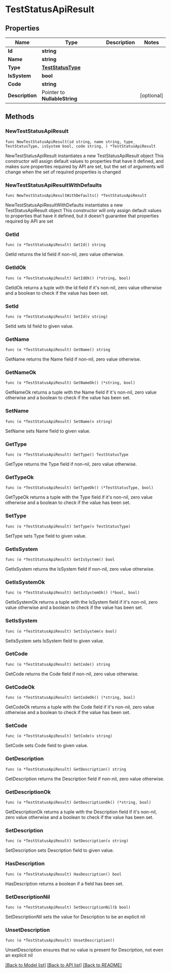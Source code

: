 # TestStatusApiResult

## Properties

Name | Type | Description | Notes
------------ | ------------- | ------------- | -------------
**Id** | **string** |  | 
**Name** | **string** |  | 
**Type** | [**TestStatusType**](TestStatusType.md) |  | 
**IsSystem** | **bool** |  | 
**Code** | **string** |  | 
**Description** | Pointer to **NullableString** |  | [optional] 

## Methods

### NewTestStatusApiResult

`func NewTestStatusApiResult(id string, name string, type_ TestStatusType, isSystem bool, code string, ) *TestStatusApiResult`

NewTestStatusApiResult instantiates a new TestStatusApiResult object
This constructor will assign default values to properties that have it defined,
and makes sure properties required by API are set, but the set of arguments
will change when the set of required properties is changed

### NewTestStatusApiResultWithDefaults

`func NewTestStatusApiResultWithDefaults() *TestStatusApiResult`

NewTestStatusApiResultWithDefaults instantiates a new TestStatusApiResult object
This constructor will only assign default values to properties that have it defined,
but it doesn't guarantee that properties required by API are set

### GetId

`func (o *TestStatusApiResult) GetId() string`

GetId returns the Id field if non-nil, zero value otherwise.

### GetIdOk

`func (o *TestStatusApiResult) GetIdOk() (*string, bool)`

GetIdOk returns a tuple with the Id field if it's non-nil, zero value otherwise
and a boolean to check if the value has been set.

### SetId

`func (o *TestStatusApiResult) SetId(v string)`

SetId sets Id field to given value.


### GetName

`func (o *TestStatusApiResult) GetName() string`

GetName returns the Name field if non-nil, zero value otherwise.

### GetNameOk

`func (o *TestStatusApiResult) GetNameOk() (*string, bool)`

GetNameOk returns a tuple with the Name field if it's non-nil, zero value otherwise
and a boolean to check if the value has been set.

### SetName

`func (o *TestStatusApiResult) SetName(v string)`

SetName sets Name field to given value.


### GetType

`func (o *TestStatusApiResult) GetType() TestStatusType`

GetType returns the Type field if non-nil, zero value otherwise.

### GetTypeOk

`func (o *TestStatusApiResult) GetTypeOk() (*TestStatusType, bool)`

GetTypeOk returns a tuple with the Type field if it's non-nil, zero value otherwise
and a boolean to check if the value has been set.

### SetType

`func (o *TestStatusApiResult) SetType(v TestStatusType)`

SetType sets Type field to given value.


### GetIsSystem

`func (o *TestStatusApiResult) GetIsSystem() bool`

GetIsSystem returns the IsSystem field if non-nil, zero value otherwise.

### GetIsSystemOk

`func (o *TestStatusApiResult) GetIsSystemOk() (*bool, bool)`

GetIsSystemOk returns a tuple with the IsSystem field if it's non-nil, zero value otherwise
and a boolean to check if the value has been set.

### SetIsSystem

`func (o *TestStatusApiResult) SetIsSystem(v bool)`

SetIsSystem sets IsSystem field to given value.


### GetCode

`func (o *TestStatusApiResult) GetCode() string`

GetCode returns the Code field if non-nil, zero value otherwise.

### GetCodeOk

`func (o *TestStatusApiResult) GetCodeOk() (*string, bool)`

GetCodeOk returns a tuple with the Code field if it's non-nil, zero value otherwise
and a boolean to check if the value has been set.

### SetCode

`func (o *TestStatusApiResult) SetCode(v string)`

SetCode sets Code field to given value.


### GetDescription

`func (o *TestStatusApiResult) GetDescription() string`

GetDescription returns the Description field if non-nil, zero value otherwise.

### GetDescriptionOk

`func (o *TestStatusApiResult) GetDescriptionOk() (*string, bool)`

GetDescriptionOk returns a tuple with the Description field if it's non-nil, zero value otherwise
and a boolean to check if the value has been set.

### SetDescription

`func (o *TestStatusApiResult) SetDescription(v string)`

SetDescription sets Description field to given value.

### HasDescription

`func (o *TestStatusApiResult) HasDescription() bool`

HasDescription returns a boolean if a field has been set.

### SetDescriptionNil

`func (o *TestStatusApiResult) SetDescriptionNil(b bool)`

 SetDescriptionNil sets the value for Description to be an explicit nil

### UnsetDescription
`func (o *TestStatusApiResult) UnsetDescription()`

UnsetDescription ensures that no value is present for Description, not even an explicit nil

[[Back to Model list]](../README.md#documentation-for-models) [[Back to API list]](../README.md#documentation-for-api-endpoints) [[Back to README]](../README.md)


